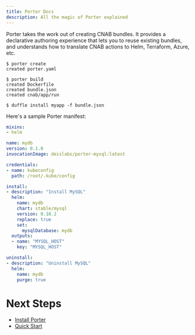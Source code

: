 ```yaml
---
title: Porter Docs
description: All the magic of Porter explained
---
```


Porter takes the work out of creating CNAB bundles. It provides a declarative authoring 
experience that lets you to reuse existing bundles, and understands how to translate 
CNAB actions to Helm, Terraform, Azure, etc.

```console
$ porter create
created porter.yaml

$ porter build
created Dockerfile
created bundle.json
created cnab/app/run

$ duffle install myapp -f bundle.json
```

Here's a sample Porter manifest:

```yaml
mixins:
- helm

name: mydb
version: 0.1.0
invocationImage: deislabs/porter-mysql:latest

credentials:
- name: kubeconfig
  path: /root/.kube/config

install:
- description: "Install MySQL"
  helm:
    name: mydb
    chart: stable/mysql
    version: 0.10.2
    replace: true
    set:
      mysqlDatabase: mydb
  outputs:
  - name: "MYSQL_HOST"
    key: "MYSQL_HOST"

uninstall:
- description: "Uninstall MySQL"
  helm:
    name: mydb
    purge: true
```

# Next Steps

* [Install Porter](/install/)
* [Quick Start](/quickstart/)